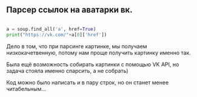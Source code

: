 ## Парсер ссылок на аватарки вк.

```python

a = soup.find_all('a', href=True)
print("https://vk.com/"+a[0]['href'])

```

Дело в том, что при парсинге картинке, мы получаем низкокачетвенную, потому нам проще получить картинку именно так.

Была ещё возможность собирать картинки с помощью VK API, но задача стояла именно спарсить, а не собрать)


Код можно было написать и в пару строк, но он станет менее читабельным...
